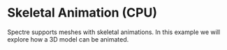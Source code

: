 # Skeletal Animation (CPU)

Spectre supports meshes with skeletal animations. In this example we will explore how a 3D model can be animated.

